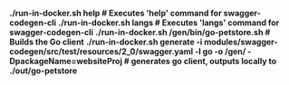 **./run-in-docker.sh help # Executes 'help' command for swagger-codegen-cli**
**./run-in-docker.sh langs # Executes 'langs' command for swagger-codegen-cli**
**./run-in-docker.sh /gen/bin/go-petstore.sh # Builds the Go client**
**./run-in-docker.sh generate -i modules/swagger-codegen/src/test/resources/2_0/swagger.yaml -l go -o /gen/ -DpackageName=websiteProj # generates go client, outputs locally to ./out/go-petstore**
